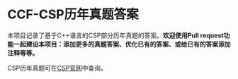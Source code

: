 # CCF-CSP历年真题答案

本项目记录了基于C++语言的CSP部分历年真题的答案。<b>欢迎使用Pull request功能一起建设本项目：添加更多的真题答案、优化已有的答案、或给已有的答案添加注释等等。</b>

CSP历年真题可在[CSP官网]([[http://118.190.20.162/]])中查询。
